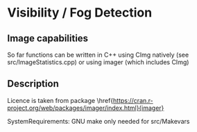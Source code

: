 # Visibility / Fog Detection

## Image capabilities
So far functions can be written in C++ using CImg natively (see 
src/ImageStatistics.cpp) or using imager (which includes CImg)

## Description
Licence is taken from package \href{https://cran.r-project.org/web/packages/imager/index.html}{imager}

SystemRequirements: GNU make only needed for src/Makevars
